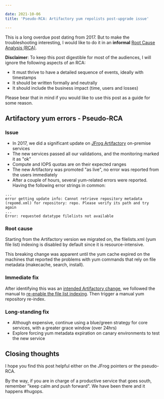 ```yaml
---

date: 2021-10-06
title: 'Pseudo-RCA: Artifactory yum repolists post-upgrade issue'

---
```


<!--more-->

This is a long overdue post dating from 2017. But to make the troubleshooting
interesting, I would like to do it in an **informal** [Root Cause Analysis (RCA)](https://en.wikipedia.org/wiki/Root_cause_analysis).

**Disclaimer**: To keep this post digestible for most of the audiences, I will
ignore the following aspects of an RCA:

- It must thrive to have a detailed sequence of events, ideally with timestamps
- It should be written formally and neutrally
- It should include the business impact (time, users and losses)

Please bear that in mind if you would like to use this post as a guide for some
reason.

## Artifactory yum errors - Pseudo-RCA

### Issue

- In 2017, we did a significant update on [JFrog Artifactory](https://jfrog.com/artifactory/) on-premise services
- The new services passed all our validations, and the monitoring marked it as "ok"
- Compute and IOPS quotas are on their expected ranges
- The new Artifactory was promoted "as live", no error was reported from the users immediately
- After a couple of hours, several yum-related errors were reported. Having the following error strings in common:

```log
...
error getting update info: Cannot retrieve repository metadata (repomd.xml) for repository: repo. Please verify its path and try again
...
Error: requested datatype filelists not available
```

### Root cause

Starting from the Artifactory version we migrated on, the filelists.xml (yum file list) indexing is disabled by default since it is resource-intensive.

This breaking change was apparent until the yum cache expired on the machines
that reported the problems with yum commands that rely on file metadata
(makecache, search, install).

### Immediate fix

After identifying this was an [intended Artifactory change](https://www.jfrog.com/confluence/display/JFROG/RPM+Repositories#RPMRepositories-IndexingtheFileList), we followed the
manual to [re-enable the file list indexing](https://www.jfrog.com/confluence/display/JFROG/RPM+Repositories#RPMRepositories-EnableFileListIndexing). Then trigger a manual yum repository
re-index.

### Long-standing fix

- Although expensive, continue using a blue/green strategy for core services, with a greater grace window (over 24hrs)
- Explore forcing yum metadata expiration on canary environments to test the new service

## Closing thoughts

I hope you find this post helpful either on the JFrog pointers or the
pseudo-RCA.

By the way, if you are in charge of a productive service that goes south,
remember "keep calm and push forward". We have been there and it happens #hugops.